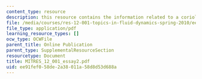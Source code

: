 ```yaml
---
content_type: resource
description: this resource contains the information related to a coriolis tutorial.
file: /media/courses/res-12-001-topics-in-fluid-dynamics-spring-2010/ee91fef058de2a38011a58d8d53d688a_MITRES_12_001_essay2.pdf
file_type: application/pdf
learning_resource_types: []
ocw_type: OCWFile
parent_title: Online Publication
parent_type: SupplementalResourceSection
resourcetype: Document
title: MITRES_12_001_essay2.pdf
uid: ee91fef0-58de-2a38-011a-58d8d53d688a
---
```

